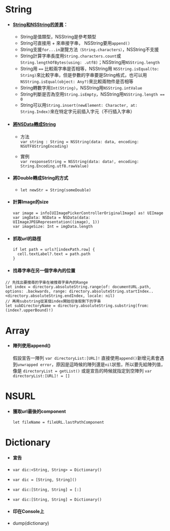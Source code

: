 # String

* #### [String和NSString的差異](http://www.cnblogs.com/dsxniubility/p/4784124.html?utm_source=tuicool&utm_medium=referral)：

  * String是值類型，NSString是參考類型
  * String可直接用 + 來串接字串， NSString要用`append()`
  * String支援`for...in`瀏覽方法`（String.characters）`，NSString不支援
  * String計算字串長度用`String.characters.count`或`String.lengthOfBytes(using: .utf8)`；NSString用`NSString.length`
  * String用 `==` 比較兩字串是否相等，NSString用 `NSString.isEqual(to: String)`來比較字串，但是參數的字串要是String格式，也可以用`NSString.isEqual(object: Any?)`來比較兩物件是否相等
  * String轉數字用`Int(String)`，NSString用`NSString.intValue`
  * String判斷是否為空用`String.isEmpty`，NSString用`NSString.length == 0`
  * String可以用`String.insert(newElement: Character, at: String.Index)`來在特定字元前插入字元（不行插入字串）
* #### [將NSData轉成String](https://medium.com/@tuzaiz/swift-nsdata-string-323ed8a7e3cc#.ht97pz195)

  * 方法  
    `var string : String = NSString(data: data, encoding: NSUTF8StringEncoding)`

  * 實例  
    `var responseString = NSString(data: data!, encoding: String.Encoding.utf8.rawValue)`
* #### 將Double轉成String的方式

  * `let newStr = String(someDouble)`
* #### 計算Image的size

  ```
  var image = info[UIImagePickerControllerOriginalImage] as! UIImage
  var imgData: NSData = NSData(data: UIImageJPEGRepresentation((image), 1)) 
  var imageSize: Int = imgData.length
  ```
* #### 抓取url的路徑

  ```
  if let path = urls?[indexPath.row] {
    cell.textLabel?.text = path.path
  }
  ```
* #### 找尋字串在另一個字串內的位置

 ```
// 先找出要搜尋的字串在被搜尋字串內的Range
let index = directory.absoluteString.range(of: documentURL.path, options: .backwards, range: directory.absoluteString.startIndex..<directory.absoluteString.endIndex, locale: nil)
// 再用substring從某個index開始往後取剩下的字串
let subDirectoryName = directory.absoluteString.substring(from: (index?.upperBound)!)
 ```

# Array

* #### 陣列使用append\(\)

  假設宣告一陣列 `var directoryList:[URL]!` 直接使用`append()`新增元素會遇到`unwrapped error`，原因是這時候的陣列還是`nil`狀態，所以要先給陣列值，像是 `directoryList = getList()` 或是宣告的時候就指定到空陣列 `var directoryList:[URL]! = []`

# NSURL

* #### 獲取url最後的component

  `let fileName = fileURL.lastPathComponent`

# Dictionary

* #### 宣告
 * `var dic:<String, String> = Dictionary()`
 * `var dic = [String, String]()`
 * `var dic:[String, String] = [:]`
 * `var dic:[String, String] = Dictionary()`
 
* #### 印在Console上
 * dump(dictionary)